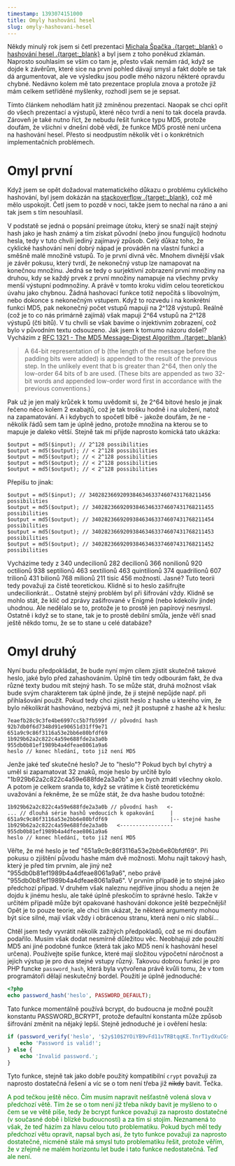 ```yaml
---
timestamp: 1393074151000
title: Omyly hashování hesel
slug: omyly-hashovani-hesel
---
```

Někdy minulý rok jsem si četl prezentaci [Michala Špačka .{target:_blank}](http://www.michalspacek.cz/) o [hashování hesel .{target:_blank}](http://www.slideshare.net/spaze/hashe-hesla-develcz-2013) a byl jsem z toho poněkud zklamán. Naprosto souhlasím se vším co tam je, přesto však nemám rád, když se dojde k závěrům, které sice na první pohled dávají smysl a fakt dobře se tak dá argumentovat, ale ve výsledku jsou podle mého názoru některé opravdu chybné. Nedávno kolem mě tato prezentace proplula znova a protože již mám celkem setříděné myšlenky, rozhodl jsem se je sepsat.

Tímto článkem nehodlám hatit již zmíněnou prezentaci. Naopak se chci opřít do všech prezentací a výstupů, které něco tvrdí a není to tak docela pravda. Zároveň je také nutno říct, že nebudu řešit funkce typu MD5, protože doufám, že všichni v dnešní době vědí, že funkce MD5 prostě není určena na hashování hesel. Přesto si neodpustím několik vět i o konkrétních implementačních problémech.

# Omyl první

Když jsem se opět dožadoval matematického důkazu o problému cyklického hashování, byl jsem dokázán na [stackoverflow .{target:_blank}](http://stackoverflow.com/questions/348109/is-double-hashing-a-password-less-secure-than-just-hashing-it-once/17396367#17396367), což mě mělo uspokojit. Četl jsem to pozdě v noci, takže jsem to nechal na ráno a ani tak jsem s tím nesouhlasil.

V podstatě se jedná o popsání preimage útoku, který se snaží najít stejný hash jako je hash známý a tím získat původní (nebo jinou fungující) hodnotu hesla, tedy v tuto chvíli jediný zajímavý způsob. Celý důkaz toho, že cyklické hashování není dobrý nápad je prováděn na vlastní funkci a směšně malé množině vstupů. To je první divná věc. Mnohem divnější však je závěr pokusu, který tvrdí, že nekonečný vstup lze namapovat na konečnou množinu. Jedná se tedy o surjektivní zobrazení první množiny na druhou, kdy se každý prvek z první množiny namapuje na všechny prvky menší výstupní podmnožiny. A právě v tomto kroku vidím celou teoretickou úvahu jako chybnou. Žádná hashovací funkce totiž nepočítá s libovolným, nebo dokonce s nekonečným vstupem. Když to rozvedu i na konkrétní funkci MD5, pak nekonečný počet vstupů mapuji na 2^128 výstupů. Reálně (což je to co nás primárně zajímá) však mapuji 2^64 vstupů na 2^128 výstupů (čti bitů). V tu chvíli se však bavíme o injektivním zobrazení, což bylo v původním textu odsouzeno. Jak jsem k tomumo názoru došel? Vycházím z [RFC 1321 - The MD5 Message-Digest Algorithm .{target:_blank}](http://www.faqs.org/rfcs/rfc1321.html)

> A 64-bit representation of b (the length of the message before the
> padding bits were added) is appended to the result of the previous
> step. In the unlikely event that b is greater than 2^64, then only
> the low-order 64 bits of b are used. (These bits are appended as two
> 32-bit words and appended low-order word first in accordance with the
> previous conventions.)

Pak už je jen malý krůček k tomu uvědomit si, že 2^64 bitové heslo je jinak řečeno něco kolem 2 exabajtů, což je tak trošku hodně i na uložení, natož na zapamatování. A i kdybych to spočetl blbě - jakože doufám, že ne - několik řádů sem tam je úplně jedno, protože množina na kterou se to mapuje je daleko větší. Stejně tak mi přijde naprosto komická tato ukázka:

```
$output = md5($input); // 2^128 possibilities
$output = md5($output); // < 2^128 possibilities
$output = md5($output); // < 2^128 possibilities
$output = md5($output); // < 2^128 possibilities
$output = md5($output); // < 2^128 possibilities
```

Přepíšu to jinak:

```
$output = md5($input); // 340282366920938463463374607431768211456 possibilities
$output = md5($output); // 340282366920938463463374607431768211455 possibilities
$output = md5($output); // 340282366920938463463374607431768211454 possibilities
$output = md5($output); // 340282366920938463463374607431768211453 possibilities
$output = md5($output); // 340282366920938463463374607431768211452 possibilities
```

Vycházíme tedy z 340 undecilionů 282 decilionů 366 nonilionů 920 octilionů 938 septilionů 463 sextilionů 463 quintilionů 374 quadrilionů 607 trilionů 431 bilionů 768 milionů 211 tisíc 456 možností. Jasné? Tuto teorii tedy považuji za čistě teoretickou. Klidně si to heslo zašifrujte undecilionkrát... Ostatně stejný problém byl při šifrování vždy. Klidně se mohlo stát, že klíč od zprávy zašifrované v Enigmě (nebo kdekoliv jinde) uhodnou. Ale nedělalo se to, protože je to prostě jen papírový nesmysl. Ostatně i když se to stane, tak je to prostě debilní smůla, jenže věří snad ještě někdo tomu, že se to stane u celé databáze?

# Omyl druhý

Nyní budu předpokládat, že bude nyní mým cílem zjistit skutečně takové heslo, jaké bylo před zahashováním. Úplně tím tedy odbourám fakt, že dva různé texty budou mít stejný hash. To se může stát, druhá možnost však bude svým charakterem tak úplně jinde, že ji stejně nepůjde např. při přihlašování použít. Pokud tedy chci zjistit heslo z hashe u kterého vím, že bylo několikrát hashováno, nezbývá mi, než jít postupně z hashe až k heslu:

```
7eaefb28c9c3fe4be6997cc5b7fb599f // původní hash
92b7db0f6d7348d91e90651d31ff9e71
651a9c9c86f3116a53e2bb6e80bfdf69
1b929b62a2c822c4a59e688fde2a3a0b
955db0b81ef1989b4a4dfeae8061a9a6
heslo // konec hledání, toto již není MD5
```

Jenže jaké teď skutečné heslo? Je to "heslo"? Pokud bych byl chytrý a uměl si zapamatovat 32 znaků, moje heslo by určitě bylo "1b929b62a2c822c4a59e688fde2a3a0b" a jen bych zmátl všechny okolo. A potom je celkem sranda to, když se vrátíme k čistě teoretickému uvažování a řekněme, že se může stát, že dva hashe budou totožné:

```
1b929b62a2c822c4a59e688fde2a3a0b // původní hash   <-
... // dlouhá série hashů vedoucích k opakování     |
651a9c9c86f3116a53e2bb6e80bfdf69                    |-- stejné hashe
1b929b62a2c822c4a59e688fde2a3a0b   <-----------------
955db0b81ef1989b4a4dfeae8061a9a6
heslo // konec hledání, toto již není MD5
```

Věřte, že mé heslo je teď "651a9c9c86f3116a53e2bb6e80bfdf69". Při pokusu o zjištění původu hashe mám dvě možnosti. Mohu najít takový hash, který je před tím prvním, ale jiný než "955db0b81ef1989b4a4dfeae8061a9a6", nebo právě "955db0b81ef1989b4a4dfeae8061a9a6". V prvním případě je to stejné jako předchozí případ. V druhém však naleznu nejdříve jinou shodu a nejen že dojdu k jinému heslu, ale také úplně přeskočím to správné heslo. Takže v určitém případě může být opakované hashování dokonce ještě bezpečnější! Opět je to pouze teorie, ale chci tím ukázat, že některé argumenty mohou být sice silné, mají však vždy i obrácenou stranu, která není o nic slabší...

Chtěl jsem tedy vyvrátit několik zažitých předpokladů, což se mi doufám podařilo. Musím však dodat nesmírně důležitou věc. Neobhajuji zde použití MD5 ani jiné podobné funkce (která tak jako MD5 není k hashování hesel určena). Používejte spíše funkce, které mají složitou výpočetní náročnost a jejich výstup je pro dva stejné vstupy různý. Takovou dobrou funkcí je pro PHP funcke `password_hash`, která byla vytvořena právě kvůli tomu, že v tom programátoři dělají neskutečný bordel. Použití je úplně jednoduché:

```php
<?php
echo password_hash('heslo', PASSWORD_DEFAULT);
```

Tato funkce momentálně používá bcrypt, do budoucna je možné použít konstantu PASSWORD_BCRYPT, protože defaultní konstanta může způsob šifrování změnit na nějaký lepší. Stejně jednoduché je i ověření hesla:

```php
if (password_verify('heslo', '$2y$10$2YOiYB9vFd11vTRBtqqKE.TnrT1ydXuCGsSHXbAKRvUgnpE9VaoES')) {
    echo 'Password is valid!';
} else {
    echo 'Invalid password.';
}
```

Tyto funkce, stejně tak jako dobře použitý kompatibilní `crypt` považuji za naprosto dostatečná řešení a víc se o tom není třeba již <s>nikdy</s> bavit. Tečka.

<span style="color:green">A pod tečkou ještě něco. Čím musím napravit nešťastně volená slova v předchozí větě. Tím že se o tom není již třeba nikdy bavit je myšleno to o čem se ve větě píše, tedy že bcrypt funkce považuji za naprosto dostatečné (v současné době i blízké budoucnosti) a za tím si stojím. Neznamená to však, že teď házím za hlavu celou tuto problematiku. Pokud bych měl tedy předchozí větu opravit, napsal bych asi, že tyto funkce považuji za naprosto dostatečné, nicméně stále má smysl tuto problematiku řešit, protože věřím, že v zřejmě ne malém horizontu let bude i tato funkce nedostatečná. Teď ale není.</span>